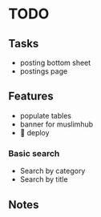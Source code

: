 # TODO

## Tasks

- posting bottom sheet
- postings page

## Features

- populate tables
- banner for muslimhub
- 🚀 deploy

### Basic search

- Search by category
- Search by title

## Notes
